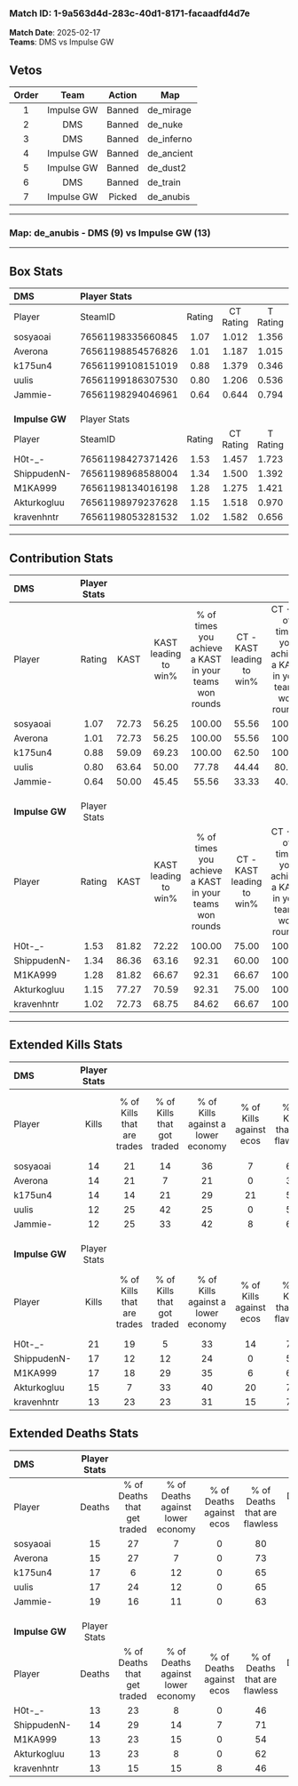 ### Match ID: 1-9a563d4d-283c-40d1-8171-facaadfd4d7e  
**Match Date**: 2025-02-17  
**Teams**: DMS vs Impulse GW  

## Vetos  

| Order | Team | Action | Map |
| :---: | :--: | :----: | --- |
| 1 | Impulse GW | Banned | de_mirage |
| 2 | DMS | Banned | de_nuke |
| 3 | DMS | Banned | de_inferno |
| 4 | Impulse GW | Banned | de_ancient |
| 5 | Impulse GW | Banned | de_dust2 |
| 6 | DMS | Banned | de_train |
| 7 | Impulse GW | Picked | de_anubis |

---  

### **Map**: de_anubis - DMS (9) vs Impulse GW (13)  
---  

## Box Stats  

| **DMS**        | Player Stats      |        |           |          |       |       |       |         |        |      |     |
| :- | :- | :-: | :-: | :-: | :-: | :-: | :-: | :-: | :-: | :-: | :-: |
| Player         | SteamID           | Rating | CT Rating | T Rating | KAST  |  ADR  | Kills | Assists | Deaths | K/D  | HS% |
| sosyaoai       | 76561198335660845 |  1.07  |   1.012   |  1.356   | 72.73 | 81.0  |  14   |    7    |   15   | 0.93 | 57  |
| Averona        | 76561198854576826 |  1.01  |   1.187   |  1.015   | 72.73 | 70.9  |  14   |    1    |   15   | 0.93 | 57  |
| k175un4        | 76561199108151019 |  0.88  |   1.379   |  0.346   | 59.09 | 76.5  |  14   |    2    |   17   | 0.82 | 50  |
| uulis          | 76561199186307530 |  0.80  |   1.206   |  0.536   | 63.64 | 62.1  |  12   |    4    |   17   | 0.71 | 41  |
| Jammie-        | 76561198294046961 |  0.64  |   0.644   |  0.794   | 50.00 | 57.5  |  12   |    4    |   19   | 0.63 | 75  |
|                |                   |        |           |          |       |       |       |         |        |      |     |
|                |                   |        |           |          |       |       |       |         |        |      |     |
|                |                   |        |           |          |       |       |       |         |        |      |     |
| **Impulse GW** | Player Stats      |        |           |          |       |       |       |         |        |      |     |
| Player         | SteamID           | Rating | CT Rating | T Rating | KAST  |  ADR  | Kills | Assists | Deaths | K/D  | HS% |
| H0t-_-         | 76561198427371426 |  1.53  |   1.457   |  1.723   | 81.82 | 102.9 |  21   |    7    |   13   | 1.62 | 33  |
| ShippudenN-    | 76561198968588004 |  1.34  |   1.500   |  1.392   | 86.36 | 92.0  |  17   |    5    |   14   | 1.21 | 58  |
| M1KA999        | 76561198134016198 |  1.28  |   1.275   |  1.421   | 81.82 | 78.5  |  17   |    4    |   13   | 1.31 | 58  |
| Akturkogluu    | 76561198979237628 |  1.15  |   1.518   |  0.970   | 77.27 | 71.1  |  15   |    4    |   13   | 1.15 | 46  |
| kravenhntr     | 76561198053281532 |  1.02  |   1.582   |  0.656   | 72.73 | 66.6  |  13   |    5    |   13   | 1.00 | 38  |
---  

## Contribution Stats  

| **DMS**        | Player Stats |       |                      |                                                        |                           |                                                             |                          |                                                            |
| :- | :-: | :-: | :-: | :-: | :-: | :-: | :-: | :-: |
| Player         |    Rating    | KAST  | KAST leading to win% | % of times you achieve a KAST in your teams won rounds | CT - KAST leading to win% | CT - % of times you achieve a KAST in your teams won rounds | T - KAST leading to win% | T - % of times you achieve a KAST in your teams won rounds |
| sosyaoai       |     1.07     | 72.73 |        56.25         |                         100.00                         |           55.56           |                           100.00                            |          57.14           |                           100.00                           |
| Averona        |     1.01     | 72.73 |        56.25         |                         100.00                         |           55.56           |                           100.00                            |          57.14           |                           100.00                           |
| k175un4        |     0.88     | 59.09 |        69.23         |                         100.00                         |           62.50           |                           100.00                            |          80.00           |                           100.00                           |
| uulis          |     0.80     | 63.64 |        50.00         |                         77.78                          |           44.44           |                            80.00                            |          60.00           |                           75.00                            |
| Jammie-        |     0.64     | 50.00 |        45.45         |                         55.56                          |           33.33           |                            40.00                            |          60.00           |                           75.00                            |
|                |              |       |                      |                                                        |                           |                                                             |                          |                                                            |
|                |              |       |                      |                                                        |                           |                                                             |                          |                                                            |
|                |              |       |                      |                                                        |                           |                                                             |                          |                                                            |
| **Impulse GW** | Player Stats |       |                      |                                                        |                           |                                                             |                          |                                                            |
| Player         |    Rating    | KAST  | KAST leading to win% | % of times you achieve a KAST in your teams won rounds | CT - KAST leading to win% | CT - % of times you achieve a KAST in your teams won rounds | T - KAST leading to win% | T - % of times you achieve a KAST in your teams won rounds |
| H0t-_-         |     1.53     | 81.82 |        72.22         |                         100.00                         |           75.00           |                           100.00                            |          70.00           |                           100.00                           |
| ShippudenN-    |     1.34     | 86.36 |        63.16         |                         92.31                          |           60.00           |                           100.00                            |          66.67           |                           85.71                            |
| M1KA999        |     1.28     | 81.82 |        66.67         |                         92.31                          |           66.67           |                           100.00                            |          66.67           |                           85.71                            |
| Akturkogluu    |     1.15     | 77.27 |        70.59         |                         92.31                          |           75.00           |                           100.00                            |          66.67           |                           85.71                            |
| kravenhntr     |     1.02     | 72.73 |        68.75         |                         84.62                          |           66.67           |                           100.00                            |          71.43           |                           71.43                            |
---  

## Extended Kills Stats  

| **DMS**        | Player Stats |                            |                            |                                    |                         |                              |                                 |                                       |                    |           |
| :- | :-: | :-: | :-: | :-: | :-: | :-: | :-: | :-: | :-: | :-: |
| Player         |    Kills     | % of Kills that are trades | % of Kills that got traded | % of Kills against a lower economy | % of Kills against ecos | % of Kills that are flawless | % of Kills that are close duels | % of Kills that are assisted by flash | Pistol Round Kills | AWP Kills |
| sosyaoai       |      14      |             21             |             14             |                 36                 |            7            |              64              |                7                |                   0                   |         2          |     0     |
| Averona        |      14      |             21             |             7              |                 21                 |            0            |              36              |                7                |                   0                   |         3          |     0     |
| k175un4        |      14      |             14             |             21             |                 29                 |           21            |              57              |                7                |                   0                   |         4          |     3     |
| uulis          |      12      |             25             |             42             |                 25                 |            0            |              58              |               33                |                   8                   |         0          |     0     |
| Jammie-        |      12      |             25             |             33             |                 42                 |            8            |              67              |                8                |                   0                   |         0          |     0     |
|                |              |                            |                            |                                    |                         |                              |                                 |                                       |                    |           |
|                |              |                            |                            |                                    |                         |                              |                                 |                                       |                    |           |
|                |              |                            |                            |                                    |                         |                              |                                 |                                       |                    |           |
| **Impulse GW** | Player Stats |                            |                            |                                    |                         |                              |                                 |                                       |                    |           |
| Player         |    Kills     | % of Kills that are trades | % of Kills that got traded | % of Kills against a lower economy | % of Kills against ecos | % of Kills that are flawless | % of Kills that are close duels | % of Kills that are assisted by flash | Pistol Round Kills | AWP Kills |
| H0t-_-         |      21      |             19             |             5              |                 33                 |           14            |              71              |               10                |                   0                   |         0          |    12     |
| ShippudenN-    |      17      |             12             |             12             |                 24                 |            0            |              59              |                6                |                   6                   |         3          |     0     |
| M1KA999        |      17      |             18             |             29             |                 35                 |            6            |              65              |                6                |                  12                   |         1          |     0     |
| Akturkogluu    |      15      |             7              |             33             |                 40                 |           20            |              73              |                7                |                   0                   |         0          |     0     |
| kravenhntr     |      13      |             23             |             23             |                 31                 |           15            |              77              |                8                |                   0                   |         1          |     0     |
## Extended Deaths Stats  

| **DMS**        | Player Stats |                             |                                   |                          |                               |                            |                           |               |
| :- | :-: | :-: | :-: | :-: | :-: | :-: | :-: | :-: |
| Player         |    Deaths    | % of Deaths that get traded | % of Deaths against lower economy | % of Deaths against ecos | % of Deaths that are flawless | % of Deaths that are close | % of Deaths while blinded | Deaths to AWP |
| sosyaoai       |      15      |             27              |                 7                 |            0             |              80               |             0              |             0             |       0       |
| Averona        |      15      |             27              |                 7                 |            0             |              73               |             7              |             0             |       5       |
| k175un4        |      17      |              6              |                12                 |            0             |              65               |             12             |             6             |       3       |
| uulis          |      17      |             24              |                12                 |            0             |              65               |             6              |             6             |       1       |
| Jammie-        |      19      |             16              |                11                 |            0             |              63               |             11             |             5             |       3       |
|                |              |                             |                                   |                          |                               |                            |                           |               |
|                |              |                             |                                   |                          |                               |                            |                           |               |
|                |              |                             |                                   |                          |                               |                            |                           |               |
| **Impulse GW** | Player Stats |                             |                                   |                          |                               |                            |                           |               |
| Player         |    Deaths    | % of Deaths that get traded | % of Deaths against lower economy | % of Deaths against ecos | % of Deaths that are flawless | % of Deaths that are close | % of Deaths while blinded | Deaths to AWP |
| H0t-_-         |      13      |             23              |                 8                 |            0             |              46               |             23             |             0             |       0       |
| ShippudenN-    |      14      |             29              |                14                 |            7             |              71               |             7              |             0             |       0       |
| M1KA999        |      13      |             23              |                15                 |            0             |              54               |             8              |             8             |       1       |
| Akturkogluu    |      13      |             23              |                 8                 |            0             |              62               |             8              |             0             |       1       |
| kravenhntr     |      13      |             15              |                15                 |            8             |              46               |             15             |             0             |       1       |
